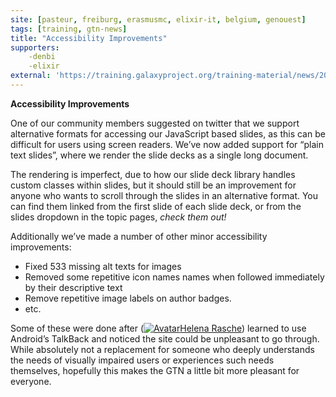 ```yaml
---
site: [pasteur, freiburg, erasmusmc, elixir-it, belgium, genouest]
tags: [training, gtn-news]
title: "Accessibility Improvements"
supporters:
    -denbi
    -elixir
external: 'https://training.galaxyproject.org/training-material/news/2021/07/27/a11y.html'
---
```


<p><strong>Accessibility Improvements</strong></p>

<p>One of our community members suggested on twitter that we support alternative formats for accessing our JavaScript based slides, as this can be difficult for users using screen readers. We’ve now added support for “plain text slides”, where we render the slide decks as a single long document.</p>

<p>The rendering is imperfect, due to how our slide deck library handles custom classes within slides, but it should still be an improvement for anyone who wants to scroll through the slides in an alternative format. You can find them linked from the first slide of each slide deck, or from the slides dropdown in the topic pages, <em>check them out!</em></p>

<p>Additionally we’ve made a number of other minor accessibility improvements:</p>

<ul>
  <li>Fixed 533 missing alt texts for images</li>
  <li>Removed some repetitive icon names names when followed immediately by their descriptive text</li>
  <li>Remove repetitive image labels on author badges.</li>
  <li>etc.</li>
</ul>

<p>Some of these were done after (<a class="contributor-badge" href="https://training.galaxyproject.org/training-material/hall-of-fame/hexylena/"><img alt="Avatar" src="https://avatars.githubusercontent.com/hexylena" />Helena Rasche</a>) learned to use Android’s TalkBack and noticed the site could be unpleasant to go through. While absolutely not a replacement for someone who deeply understands the needs of visually impaired users or experiences such needs themselves, hopefully this makes the GTN a little bit more pleasant for everyone.</p>


